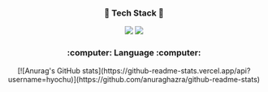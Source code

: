 <div align=center>
  <h3>🌱 Tech Stack 🌱</h3>
  <img src="https://img.shields.io/badge/Salesforce-00A1E0?style=flat&logo=Salesforce&logoColor=white"/>
  <img src="https://img.shields.io/badge/JavaScript-#F7DF1E?style=flat&logo=Salesforce&logoColor=white"/>
  
  <h3>:computer: Language :computer:</h3>
  [![Anurag's GitHub stats](https://github-readme-stats.vercel.app/api?username=hyochu)](https://github.com/anuraghazra/github-readme-stats)
<div>

<!--
**hyochu/hyochu** is a ✨ _special_ ✨ repository because its `README.md` (this file) appears on your GitHub profile.

Here are some ideas to get you started:

- 🔭 I’m currently working on ...
- 🌱 I’m currently learning ...
- 👯 I’m looking to collaborate on ...
- 🤔 I’m looking for help with ...
- 💬 Ask me about ...
- 📫 How to reach me: ...
- 😄 Pronouns: ...
- ⚡ Fun fact: ...
-->
